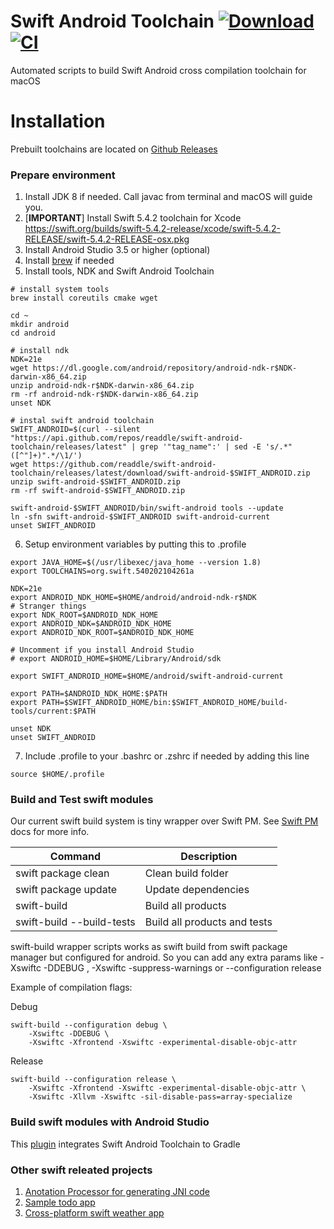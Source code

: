 # Swift Android Toolchain [![Download](https://img.shields.io/github/v/release/readdle/swift-android-toolchain?label=Download)](https://github.com/readdle/swift-android-toolchain/releases/latest) [![CI](https://img.shields.io/github/workflow/status/readdle/swift-android-toolchain/Build%20Android%20Toolchain%205.4?label=Swift%205.4)](https://github.com/readdle/swift-android-toolchain/releases/latest)


Automated scripts to build Swift Android cross compilation toolchain for macOS

# Installation
Prebuilt toolchains are located on [Github Releases](https://github.com/readdle/swift-android-toolchain/releases)

### Prepare environment

1. Install JDK 8 if needed. Call javac from terminal and macOS will guide you.
2. [**IMPORTANT**] Install Swift 5.4.2 toolchain for Xcode https://swift.org/builds/swift-5.4.2-release/xcode/swift-5.4.2-RELEASE/swift-5.4.2-RELEASE-osx.pkg
3. Install Android Studio 3.5 or higher (optional)
4. Install [brew](https://brew.sh/) if needed
5. Install tools, NDK and Swift Android Toolchain

```
# install system tools
brew install coreutils cmake wget
 
cd ~
mkdir android
cd android
 
# install ndk
NDK=21e
wget https://dl.google.com/android/repository/android-ndk-r$NDK-darwin-x86_64.zip
unzip android-ndk-r$NDK-darwin-x86_64.zip
rm -rf android-ndk-r$NDK-darwin-x86_64.zip
unset NDK
 
# instal swift android toolchain
SWIFT_ANDROID=$(curl --silent "https://api.github.com/repos/readdle/swift-android-toolchain/releases/latest" | grep '"tag_name":' | sed -E 's/.*"([^"]+)".*/\1/')
wget https://github.com/readdle/swift-android-toolchain/releases/latest/download/swift-android-$SWIFT_ANDROID.zip
unzip swift-android-$SWIFT_ANDROID.zip
rm -rf swift-android-$SWIFT_ANDROID.zip

swift-android-$SWIFT_ANDROID/bin/swift-android tools --update
ln -sfn swift-android-$SWIFT_ANDROID swift-android-current
unset SWIFT_ANDROID
```

6. Setup environment variables by putting this to .profile 

```
export JAVA_HOME=$(/usr/libexec/java_home --version 1.8)
export TOOLCHAINS=org.swift.540202104261a

NDK=21e
export ANDROID_NDK_HOME=$HOME/android/android-ndk-r$NDK
# Stranger things
export NDK_ROOT=$ANDROID_NDK_HOME
export ANDROID_NDK=$ANDROID_NDK_HOME
export ANDROID_NDK_ROOT=$ANDROID_NDK_HOME

# Uncomment if you install Android Studio
# export ANDROID_HOME=$HOME/Library/Android/sdk

export SWIFT_ANDROID_HOME=$HOME/android/swift-android-current
 
export PATH=$ANDROID_NDK_HOME:$PATH
export PATH=$SWIFT_ANDROID_HOME/bin:$SWIFT_ANDROID_HOME/build-tools/current:$PATH
 
unset NDK
unset SWIFT_ANDROID
```

7. Include .profile to your .bashrc or .zshrc if needed by adding this line

```
source $HOME/.profile
```

### Build and Test swift modules

Our current swift build system is tiny wrapper over Swift PM. See [Swift PM](https://github.com/apple/swift-package-manager/blob/master/Documentation/Usage.md) docs for more info.

| Command                      | Description                  |
|------------------------------|------------------------------|
| swift package clean          | Clean build folder           |
| swift package update         | Update dependencies          |
| swift-build                  | Build all products           |
| swift-build  --build-tests   | Build all products and tests |
 
swift-build wrapper scripts works as swift build from swift package manager but configured for android.
So you can add any extra params like -Xswiftc -DDEBUG , -Xswiftc -suppress-warnings or --configuration release

Example of compilation flags:

Debug
```
swift-build --configuration debug \
    -Xswiftc -DDEBUG \
    -Xswiftc -Xfrontend -Xswiftc -experimental-disable-objc-attr
```

Release
```
swift-build --configuration release \
    -Xswiftc -Xfrontend -Xswiftc -experimental-disable-objc-attr \
    -Xswiftc -Xllvm -Xswiftc -sil-disable-pass=array-specialize
```
  
### Build swift modules with Android Studio

This [plugin](https://github.com/readdle/swift-android-gradle) integrates Swift Android Toolchain to Gradle

### Other swift releated projects

1. [Anotation Processor for generating JNI code](https://github.com/readdle/swift-java-codegen)
2. [Sample todo app](https://github.com/readdle/swift-android-architecture)
3. [Cross-platform swift weather app](https://github.com/andriydruk/swift-weather-app)
